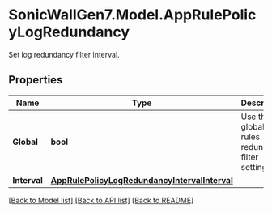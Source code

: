 # SonicWallGen7.Model.AppRulePolicyLogRedundancy
Set log redundancy filter interval.

## Properties

Name | Type | Description | Notes
------------ | ------------- | ------------- | -------------
**Global** | **bool** | Use the global app rules redundancy filter setting. | [optional] 
**Interval** | [**AppRulePolicyLogRedundancyIntervalInterval**](AppRulePolicyLogRedundancyIntervalInterval.md) |  | [optional] 

[[Back to Model list]](../README.md#documentation-for-models) [[Back to API list]](../README.md#documentation-for-api-endpoints) [[Back to README]](../README.md)

